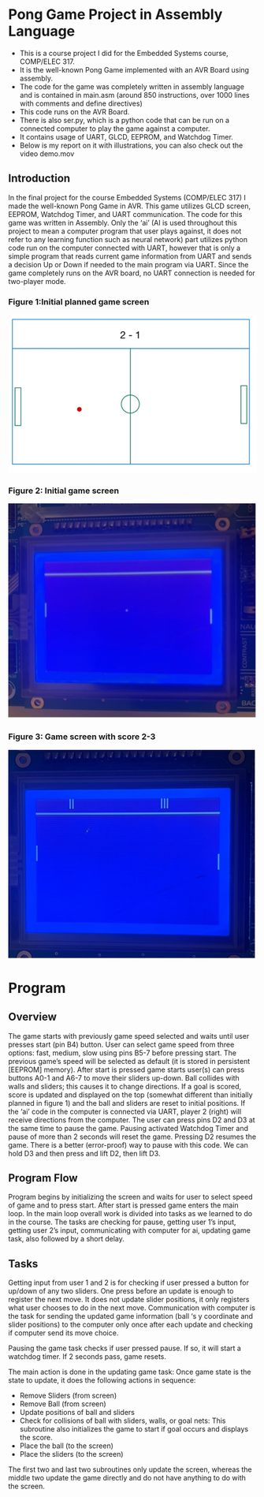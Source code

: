 # Pong Game Project in Assembly Language
- This is a course project I did for the Embedded Systems course, COMP/ELEC 317.
- It is the well-known Pong Game implemented with an AVR Board using assembly.
- The code for the game was completely written in assembly language and is contained in main.asm (around 850 instructions, over 1000 lines with comments and define directives)
- This code runs on the AVR Board.
- There is also ser.py, which is a python code that can be run on a connected computer to play the game against a computer.
- It contains usage of UART, GLCD, EEPROM, and Watchdog Timer.
- Below is my report on it with illustrations, you can also check out the video demo.mov

## Introduction
In the final project for the course Embedded Systems (COMP/ELEC 317) I made the well-known Pong Game in AVR. This game utilizes GLCD screen, EEPROM, Watchdog Timer, and UART communication. The code for this game was written in Assembly. Only the ‘ai’ (AI is used throughout this project to mean a computer program that user plays against, it does not refer to any learning function such as neural network) part utilizes python code run on the computer connected with UART, however that is only a simple program that reads current game information from UART and sends a decision Up or Down if needed to the main program via UART. Since the game completely runs on the AVR board, no UART connection is needed for two-player mode.


### Figure 1:Initial planned game screen
![Initial planned game screen from my project proposal](images/Figure1.png)

### Figure 2: Initial game screen
![Game Screen (Initial Screen)](images/Figure2.jpg)

### Figure 3: Game screen with score 2-3
![Game Screen with score 2-3](images/Figure3.jpg)


# Program

## Overview
The game starts with previously game speed selected and waits until user presses start (pin B4) button. User can select game speed from three options: fast, medium, slow using pins B5-7 before pressing start. The previous game’s speed will be selected as default (it is stored in persistent [EEPROM] memory). After start is pressed game starts user(s) can press buttons A0-1 and A6-7 to move their sliders up-down. Ball collides with walls and sliders; this causes it to change directions. If a goal is scored, score is updated and displayed on the top (somewhat different than initially planned in figure 1) and the ball and sliders are reset to initial positions. If the ‘ai’ code in the computer is connected via UART, player 2 (right) will receive directions from the computer. The user can press pins D2 and D3 at the same time to pause the game. Pausing activated Watchdog Timer and pause of more than 2 seconds will reset the game. Pressing D2 resumes the game. There is a better (error-proof) way to pause with this code. We can hold D3 and then press and lift D2, then lift D3.

## Program Flow
Program begins by initializing the screen and waits for user to select speed of game and to press start. After start is pressed game enters the main loop. In the main loop overall work is divided into tasks as we learned to do in the course. The tasks are checking for pause, getting user 1’s input, getting user 2’s input, communicating with computer for ai, updating game task, also followed by a short delay.

## Tasks
Getting input from user 1 and 2 is for checking if user pressed a button for up/down of any two sliders. One press before an update is enough to register the next move. It does not update slider positions, it only registers what user chooses to do in the next move.
Communication with computer is the task for sending the updated game information (ball ‘s y coordinate and slider positions) to the computer only once after each update and checking if computer send its move choice.

Pausing the game task checks if user pressed pause. If so, it will start a watchdog timer. If 2 seconds pass, game resets.

The main action is done in the updating game task: Once game state is the state to update, it does the following actions in sequence:
-	Remove Sliders (from screen)
-	Remove Ball (from screen)
-	Update positions of ball and sliders
-	Check for collisions of ball with sliders, walls, or goal nets: This subroutine also initializes the game to start if goal occurs and displays the score.
-	Place the ball (to the screen)
-	Place the sliders (to the screen)

The first two and last two subroutines only update the screen, whereas the middle two update the game directly and do not have anything to do with the screen.
